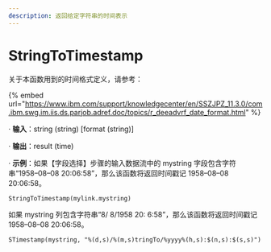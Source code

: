 ```yaml
---
description: 返回给定字符串的时间表示
---
```


# StringToTimestamp

关于本函数用到的时间格式定义，请参考：

{% embed url="https://www.ibm.com/support/knowledgecenter/en/SSZJPZ_11.3.0/com.ibm.swg.im.iis.ds.parjob.adref.doc/topics/r_deeadvrf_date_format.html" %}

· **输入**：string (string) \[format (string)]

· **输出**：result (time)

· **示例**：如果【字段选择】步骤的输入数据流中的 mystring 字段包含字符串“1958–08–08 20:06:58”，那么该函数将返回时间戳记 1958–08–08 20:06:58。

`StringToTimestamp(mylink.mystring)`

如果 mystring 列包含字符串“8/ 8/1958 20: 6:58”，那么该函数将返回时间戳记 1958–08–08 20:06:58。

`STimestamp(mystring, "%(d,s)/%(m,s)tringTo/%yyyy%(h,s):$(n,s):$(s,s)")`
